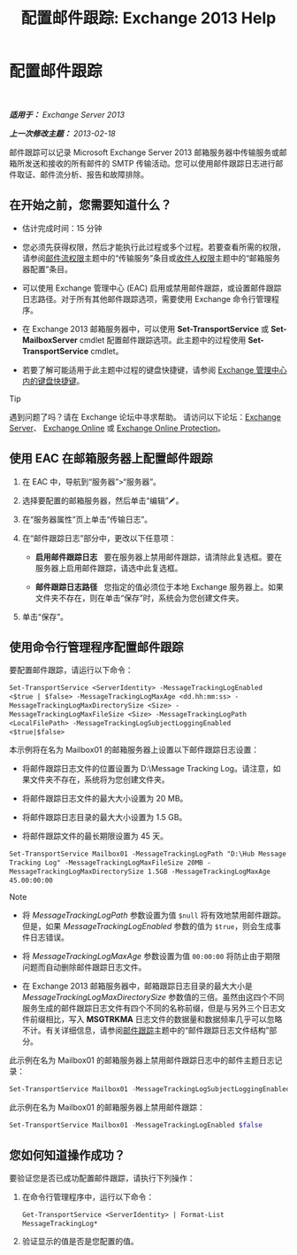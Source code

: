 ﻿---
title: '配置邮件跟踪: Exchange 2013 Help'
TOCTitle: 配置邮件跟踪
ms:assetid: 50eb5213-cf27-4179-b427-38d751ee4a70
ms:mtpsurl: https://technet.microsoft.com/zh-cn/library/Aa997984(v=EXCHG.150)
ms:contentKeyID: 51408223
ms.date: 01/11/2018
mtps_version: v=EXCHG.150
ms.translationtype: HT
---

# 配置邮件跟踪

 

_**适用于：** Exchange Server 2013_

_**上一次修改主题：** 2013-02-18_

邮件跟踪可以记录 Microsoft Exchange Server 2013 邮箱服务器中传输服务或邮箱所发送和接收的所有邮件的 SMTP 传输活动。您可以使用邮件跟踪日志进行邮件取证、邮件流分析、报告和故障排除。

## 在开始之前，您需要知道什么？

  - 估计完成时间：15 分钟

  - 您必须先获得权限，然后才能执行此过程或多个过程。若要查看所需的权限，请参阅[邮件流权限](mail-flow-permissions-exchange-2013-help.md)主题中的“传输服务”条目或[收件人权限](recipients-permissions-exchange-2013-help.md)主题中的“邮箱服务器配置”条目。

  - 可以使用 Exchange 管理中心 (EAC) 启用或禁用邮件跟踪，或设置邮件跟踪日志路径。对于所有其他邮件跟踪选项，需要使用 Exchange 命令行管理程序。

  - 在 Exchange 2013 邮箱服务器中，可以使用 **Set-TransportService** 或 **Set-MailboxServer** cmdlet 配置邮件跟踪选项。此主题中的过程使用 **Set-TransportService** cmdlet。

  - 若要了解可能适用于此主题中过程的键盘快捷键，请参阅 [Exchange 管理中心内的键盘快捷键](keyboard-shortcuts-in-the-exchange-admin-center-exchange-online-protection-help.md)。

> [!TIP]  
> 遇到问题了吗？请在 Exchange 论坛中寻求帮助。 请访问以下论坛：<a href="https://go.microsoft.com/fwlink/p/?linkid=60612">Exchange Server</a>、 <a href="https://go.microsoft.com/fwlink/p/?linkid=267542">Exchange Online</a> 或 <a href="https://go.microsoft.com/fwlink/p/?linkid=285351">Exchange Online Protection</a>。


## 使用 EAC 在邮箱服务器上配置邮件跟踪

1.  在 EAC 中，导航到“服务器”\>“服务器”。

2.  选择要配置的邮箱服务器，然后单击“编辑”![编辑图标](images/Bb124582.6f53ccb2-1f13-4c02-bea0-30690e6ea71d(EXCHG.150).gif "编辑图标")。

3.  在“服务器属性”页上单击“传输日志”。

4.  在“邮件跟踪日志”部分中，更改以下任意项：
    
      - **启用邮件跟踪日志**   要在服务器上禁用邮件跟踪，请清除此复选框。要在服务器上启用邮件跟踪，请选中此复选框。
    
      - **邮件跟踪日志路径**   您指定的值必须位于本地 Exchange 服务器上。如果文件夹不存在，则在单击“保存”时，系统会为您创建文件夹。

5.  单击“保存”。

## 使用命令行管理程序配置邮件跟踪

要配置邮件跟踪，请运行以下命令：

    Set-TransportService <ServerIdentity> -MessageTrackingLogEnabled <$true | $false> -MessageTrackingLogMaxAge <dd.hh:mm:ss> -MessageTrackingLogMaxDirectorySize <Size> -MessageTrackingLogMaxFileSize <Size> -MessageTrackingLogPath <LocalFilePath> -MessageTrackingLogSubjectLoggingEnabled <$true|$false>

本示例将在名为 Mailbox01 的邮箱服务器上设置以下邮件跟踪日志设置：

  -  将邮件跟踪日志文件的位置设置为 D:\\Message Tracking Log。请注意，如果文件夹不存在，系统将为您创建文件夹。

  -  将邮件跟踪日志文件的最大大小设置为 20 MB。

  -  将邮件跟踪日志目录的最大大小设置为 1.5 GB。

  -  将邮件跟踪文件的最长期限设置为 45 天。

<!-- end list -->

    Set-TransportService Mailbox01 -MessageTrackingLogPath "D:\Hub Message Tracking Log" -MessageTrackingLogMaxFileSize 20MB -MessageTrackingLogMaxDirectorySize 1.5GB -MessageTrackingLogMaxAge 45.00:00:00

> [!NOTE]  
> <ul>
> <li><p>将 <em>MessageTrackingLogPath</em> 参数设置为值 <code>$null</code> 将有效地禁用邮件跟踪。但是，如果 <em>MessageTrackingLogEnabled</em> 参数的值为 <code>$true</code>，则会生成事件日志错误。</p></li>
> <li><p>将 <em>MessageTrackingLogMaxAge</em> 参数设置为值 <code>00:00:00</code> 将防止由于期限问题而自动删除邮件跟踪日志文件。</p></li>
> <li><p>在 Exchange 2013 邮箱服务器中，邮箱跟踪日志目录的最大大小是 <em>MessageTrackingLogMaxDirectorySize</em> 参数值的三倍。虽然由这四个不同服务生成的邮件跟踪日志文件有四个不同的名称前缀，但是与另外三个日志文件前缀相比，写入 <strong>MSGTRKMA</strong> 日志文件的数据量和数据频率几乎可以忽略不计。有关详细信息，请参阅<a href="message-tracking-exchange-2013-help.md">邮件跟踪</a>主题中的“邮件跟踪日志文件结构”部分。</p></li>
> </ul>


此示例在名为 Mailbox01 的邮箱服务器上禁用邮件跟踪日志中的邮件主题日志记录：

```powershell
Set-TransportService Mailbox01 -MessageTrackingLogSubjectLoggingEnabled $false
```

此示例在名为 Mailbox01 的邮箱服务器上禁用邮件跟踪：

```powershell
Set-TransportService Mailbox01 -MessageTrackingLogEnabled $false
```

## 您如何知道操作成功？

要验证您是否已成功配置邮件跟踪，请执行下列操作：

1.  在命令行管理程序中，运行以下命令：
    
        Get-TransportService <ServerIdentity> | Format-List MessageTrackingLog*

2.  验证显示的值是否是您配置的值。

